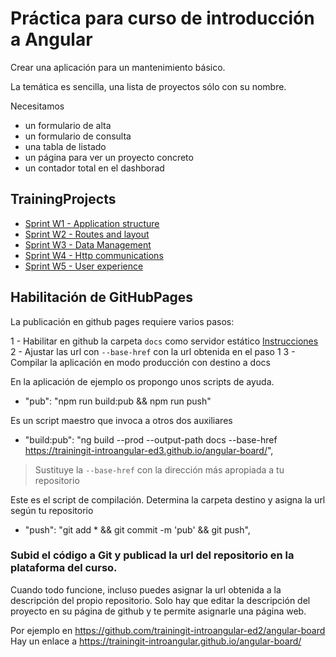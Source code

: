 # Práctica para curso de introducción a Angular

Crear una aplicación para un mantenimiento básico.

La temática es sencilla, una lista de proyectos sólo con su nombre.

Necesitamos
- un formulario de alta
- un formulario de consulta
- una tabla de listado
- un página para ver un proyecto concreto
- un contador total en el dashborad


## TrainingProjects

- [Sprint W1 - Application structure](/sprint-week-1.md)
- [Sprint W2 - Routes and layout](/sprint-week-2.md)
- [Sprint W3 - Data Management](/sprint-week-3.md)
- [Sprint W4 - Http communications](/sprint-week-4.md)
- [Sprint W5 - User experience](/sprint-week-5.md)

## Habilitación de GitHubPages

La publicación en github pages requiere varios pasos:

1 - Habilitar en github la carpeta `docs` como servidor estático [Instrucciones](https://help.github.com/en/articles/configuring-a-publishing-source-for-github-pages#publishing-your-github-pages-site-from-a-docs-folder-on-your-master-branch)
2 - Ajustar las url  con `--base-href` con la url obtenida en el paso 1
3 - Compilar la aplicación en modo producción con destino a docs

En la aplicación de ejemplo os propongo unos scripts de ayuda.
- "pub": "npm run build:pub && npm run push"

Es un script maestro que invoca a otros dos auxiliares
- "build:pub": "ng build --prod --output-path docs --base-href https://trainingit-introangular-ed3.github.io/angular-board/",

> Sustituye la `--base-href` con la dirección más apropiada a tu repositorio

Este es el script de compilación. Determina la carpeta destino y asigna la url según tu repositorio
- "push": "git add * && git commit -m 'pub' && git push",



### Subid el código a Git y publicad la url del repositorio en la plataforma del curso.

Cuando todo funcione, incluso puedes asignar la url obtenida a la descripción del propio repositorio.
Solo hay que editar la descripción del proyecto en su página de github y te permite asignarle una página web.

Por ejemplo en https://github.com/trainingit-introangular-ed2/angular-board
Hay un enlace a https://trainingit-introangular.github.io/angular-board/